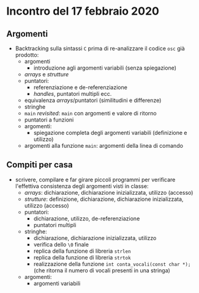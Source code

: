 # Incontro del 17 febbraio 2020

## Argomenti

* Backtracking sulla sintassi `C` prima di re-analizzare il codice `osc` già prodotto:
  * argomenti
    * introduzione agli argomenti variabili (senza spiegazione)
  * *arrays* e *strutture*
  * puntatori:
    * referenziazione e de-referenziazione
    * *handles*, puntatori multipli ecc.
  * equivalenza *arrays*/puntatori (similitudini e differenze)
  * stringhe
  * `main` *revisited*: `main` con argomenti e valore di ritorno
  * puntatori a funzioni
  * argomenti:
    * spiegazione completa degli argomenti variabili (definizione e utilizzo)
  * argomenti alla funzione `main`: argomenti della linea di comando

## Compiti per casa

* scrivere, compilare e far girare piccoli programmi per verificare l'effettiva consistenza
  degli argomenti visti in classe:
  * *arrays*: dichiarazione, dichiarazione inizializzata, utilizzo (accesso)
  * *strutture*: definizione, dichiarazione, dichiarazione inizializzata, utilizzo (accesso)
  * puntatori:
    * dichiarazione, utilizzo, de-referenziazione
    * puntatori multipli
  * stringhe:
    * dichiarazione, dichiarazione inizializzata, utilizzo
    * verifica dello `\0` finale
    * replica della funzione di libreria `strlen`
    * replica della funzione di libreria `strtok`
    * realizzazione della funzione `int conta_vocali(const char *);` (che ritorna il numero di vocali presenti in una stringa)
  * argomenti:
    * argomenti variabili
